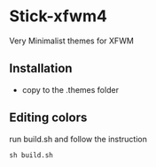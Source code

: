 # Stick-xfwm4
Very Minimalist themes for XFWM

## Installation
- copy to the .themes folder

## Editing colors
run build.sh and follow the instruction
```
sh build.sh
```
